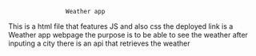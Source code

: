                     Weather app 
This is a html file that features JS and also css the deployed link is a Weather app webpage the purpose is to be able to see the weather after inputing a city there is an api that retrieves the weather 
  